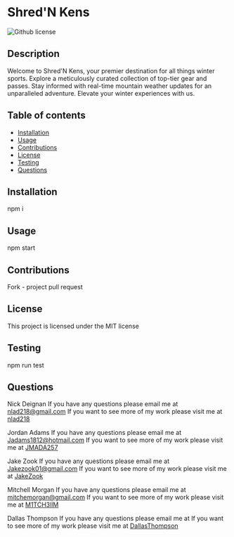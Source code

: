 # Shred'N Kens

![Github license](https://img.shields.io/badge/license-MIT-blue.svg)

## Description

Welcome to Shred'N Kens, your premier destination for all things winter sports. Explore a meticulously curated collection of top-tier gear and passes. Stay informed with real-time mountain weather updates for an unparalleled adventure. Elevate your winter experiences with us.

## Table of contents

- [Installation](#installation)
- [Usage](#usage)
- [Contributions](#contributions)
- [License](#license)
- [Testing](#testing)
- [Questions](#questions)

## Installation

npm i

## Usage

npm start

## Contributions

Fork - project pull request

## License

This project is licensed under the MIT license

## Testing

npm run test

## Questions

Nick Deignan
If you have any questions please email me at nlad218@gmail.com
If you want to see more of my work please visit me at [nlad218](https://github.com/nlad218)

Jordan Adams
If you have any questions please email me at Jadams1812@hotmail.com
If you want to see more of my work please visit me at [JMADA257](https://github.com/JMADA257)

Jake Zook
If you have any questions please email me at Jakezook01@gmail.com
If you want to see more of my work please visit me at [JakeZook](https://github.com/JakeZook)

Mitchell Morgan
If you have any questions please email me at mitchemorgan@gmail.com
If you want to see more of my work please visit me at [M1TCH3llM](https://github.com/M1TCH3llM)

Dallas Thompson
If you have any questions please email me at
If you want to see more of my work please visit me at [DallasThompson](https://github.com/DallasThompson)
